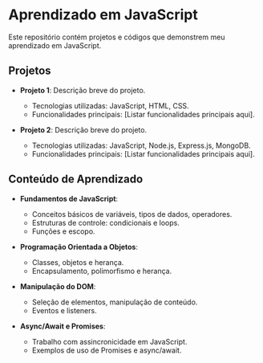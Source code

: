 # Aprendizado em JavaScript

Este repositório contém projetos e códigos que demonstrem meu aprendizado em JavaScript.

## Projetos

- **Projeto 1**: Descrição breve do projeto.
  - Tecnologias utilizadas: JavaScript, HTML, CSS.
  - Funcionalidades principais: [Listar funcionalidades principais aqui].

- **Projeto 2**: Descrição breve do projeto.
  - Tecnologias utilizadas: JavaScript, Node.js, Express.js, MongoDB.
  - Funcionalidades principais: [Listar funcionalidades principais aqui].

## Conteúdo de Aprendizado

- **Fundamentos de JavaScript**:
  - Conceitos básicos de variáveis, tipos de dados, operadores.
  - Estruturas de controle: condicionais e loops.
  - Funções e escopo.

- **Programação Orientada a Objetos**:
  - Classes, objetos e herança.
  - Encapsulamento, polimorfismo e herança.

- **Manipulação do DOM**:
  - Seleção de elementos, manipulação de conteúdo.
  - Eventos e listeners.

- **Async/Await e Promises**:
  - Trabalho com assincronicidade em JavaScript.
  - Exemplos de uso de Promises e async/await.